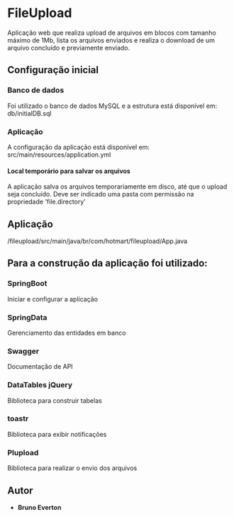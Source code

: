 # FileUpload
Aplicação web que realiza upload de arquivos em blocos com tamanho máximo de 1Mb, lista os arquivos enviados e realiza o download de um arquivo concluído e previamente enviado.

## Configuração inicial
### Banco de dados 
Foi utilizado o banco de dados MySQL e a estrutura está disponível em: db/initialDB.sql
### Aplicação
A configuração da aplicação está disponível em: src/main/resources/application.yml
#### Local temporário para salvar os arquivos
A aplicação salva os arquivos temporariamente em disco, até que o upload seja concluído. Deve ser indicado uma pasta com permissão na propriedade 'file.directory'

## Aplicação
/fileupload/src/main/java/br/com/hotmart/fileupload/App.java

## Para a construção da aplicação foi utilizado:
### SpringBoot
Iniciar e configurar a aplicação
### SpringData
Gerenciamento das entidades em banco
### Swagger
Documentação de API
### DataTables jQuery
Biblioteca para construir tabelas
### toastr
Biblioteca para exibir notificações
### Plupload
Biblioteca para realizar o envio dos arquivos


## Autor
* **Bruno Everton**
